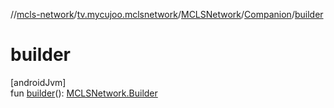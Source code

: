 //[mcls-network](../../../../index.md)/[tv.mycujoo.mclsnetwork](../../index.md)/[MCLSNetwork](../index.md)/[Companion](index.md)/[builder](builder.md)

# builder

[androidJvm]\
fun [builder](builder.md)(): [MCLSNetwork.Builder](../-builder/index.md)
